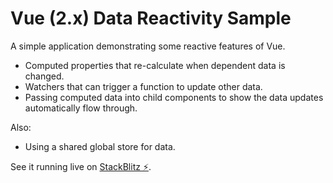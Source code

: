 # Vue (2.x) Data Reactivity Sample

A simple application demonstrating some reactive features of Vue.

* Computed properties that re-calculate when dependent data is changed.
* Watchers that can trigger a function to update other data.
* Passing computed data into child components to show the data updates
  automatically flow through.

Also:
* Using a shared global store for data.

See it running live on [StackBlitz ⚡️](https://stackblitz.com/edit/vue-data-reactivity).